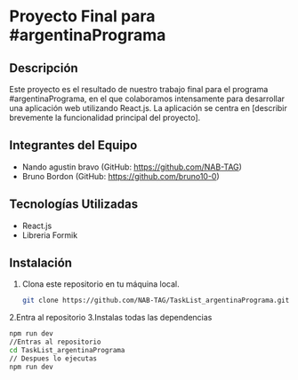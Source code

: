 # Proyecto Final para #argentinaPrograma

## Descripción

Este proyecto es el resultado de nuestro trabajo final para el programa #argentinaPrograma, en el que colaboramos intensamente para desarrollar una aplicación web utilizando React.js. La aplicación se centra en [describir brevemente la funcionalidad principal del proyecto].

## Integrantes del Equipo

- Nando agustin bravo (GitHub: https://github.com/NAB-TAG)
- Bruno Bordon (GitHub: https://github.com/bruno10-0)
## Tecnologías Utilizadas

- React.js
- Libreria Formik

## Instalación

1. Clona este repositorio en tu máquina local.

   ```bash
   git clone https://github.com/NAB-TAG/TaskList_argentinaPrograma.git
2.Entra al repositorio
3.Instalas todas las dependencias 

   ```bash
   npm run dev
//Entras al repositorio
cd TaskList_argentinaPrograma
// Despues lo ejecutas
npm run dev


